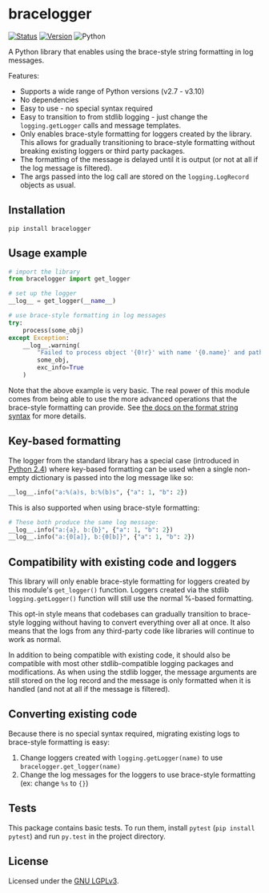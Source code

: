 bracelogger
===========
[![Status](https://github.com/pR0Ps/bracelogger/workflows/tests/badge.svg)](https://github.com/pR0Ps/bracelogger/actions/workflows/tests.yml)
[![Version](https://img.shields.io/pypi/v/bracelogger.svg)](https://pypi.org/project/bracelogger/)
![Python](https://img.shields.io/pypi/pyversions/bracelogger.svg)

A Python library that enables using the brace-style string formatting in log messages.

Features:
 - Supports a wide range of Python versions (v2.7 - v3.10)
 - No dependencies
 - Easy to use - no special syntax required
 - Easy to transition to from stdlib logging - just change the `logging.getLogger` calls and message
   templates.
 - Only enables brace-style formatting for loggers created by the library. This allows for gradually
   transitioning to brace-style formatting without breaking existing loggers or third party
   packages.
 - The formatting of the message is delayed until it is output (or not at all if the log message is
   filtered).
 - The args passed into the log call are stored on the `logging.LogRecord` objects as usual.

Installation
------------
```
pip install bracelogger
```

Usage example
-------------
```python
# import the library
from bracelogger import get_logger

# set up the logger
__log__ = get_logger(__name__)

# use brace-style formatting in log messages
try:
    process(some_obj)
except Exception:
    __log__.warning(
        "Failed to process object '{0!r}' with name '{0.name}' and path '{0.path}'",
        some_obj,
        exc_info=True
    )
```

Note that the above example is very basic. The real power of this module comes from being able to
use the more advanced operations that the brace-style formatting can provide. See
[the docs on the format string syntax](https://docs.python.org/library/string.html#format-string-syntax)
for more details.


Key-based formatting
--------------------
The logger from the standard library has a special case (introduced in [Python
2.4](https://github.com/python/cpython/blob/2.4/Lib/logging/__init__.py#L214-L227)) where key-based
formatting can be used when a single non-empty dictionary is passed into the log message like so:
```python
__log__.info("a:%(a)s, b:%(b)s", {"a": 1, "b": 2})
```
This is also supported when using brace-style formatting:
```python
# These both produce the same log message:
__log__.info("a:{a}, b:{b}", {"a": 1, "b": 2})
__log__.info("a:{0[a]}, b:{0[b]}", {"a": 1, "b": 2})
```


Compatibility with existing code and loggers
--------------------------------------------
This library will only enable brace-style formatting for loggers created by this module's
`get_logger()` function. Loggers created via the stdlib `logging.getLogger()` function will still
use the normal %-based formatting.

This opt-in style means that codebases can gradually transition to brace-style logging without
having to convert everything over all at once. It also means that the logs from any third-party code
like libraries will continue to work as normal.

In addition to being compatible with existing code, it should also be compatible with most other
stdlib-compatible logging packages and modifications. As when using the stdlib logger, the message
arguments are still stored on the log record and the message is only formatted when it is handled
(and not at all if the message is filtered).


Converting existing code
------------------------
Because there is no special syntax required, migrating existing logs to brace-style formatting is
easy:
1. Change loggers created with `logging.getLogger(name)` to use `bracelogger.get_logger(name)`
2. Change the log messages for the loggers to use brace-style formatting (ex: change `%s` to `{}`)


Tests
-----
This package contains basic tests. To run them, install `pytest` (`pip install pytest`) and run
`py.test` in the project directory.


License
-------
Licensed under the [GNU LGPLv3](https://www.gnu.org/licenses/lgpl-3.0.html).
